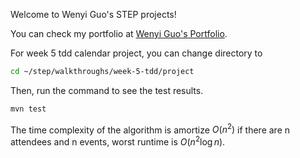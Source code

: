 Welcome to Wenyi Guo's STEP projects!

You can check my portfolio at [Wenyi Guo's Portfolio](http://wenyiguo-step-2020.appspot.com/).

For week 5 tdd calendar project, you can change directory to
```bash
cd ~/step/walkthroughs/week-5-tdd/project
``` 
Then, run the command to see the test results.
```bash
mvn test
```
The time complexity of the algorithm is amortize $`O(n^2)`$ if there are n attendees and n events, worst runtime is $`O(n^2 \log n)`$.